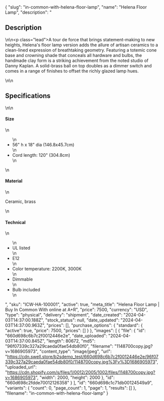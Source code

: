 {
  "slug": "in-common-with-helena-floor-lamp",
  "name": "Helena Floor Lamp",
  "description": "<h2>Description</h2>\n<!-- split -->\n<p class=\"lead\">A tour de force that brings statement-making to new heights, Helena's floor lamp version adds the allure of artisan ceramics to a clean-lined expression of breathtaking geometry. Featuring a totemic cone base and crowning shade that conceals all hardware and bulbs, the handmade clay form is a striking achievement from the noted studio of Danny Kaplan. A solid-brass ball on top doubles as a dimmer switch and comes in a range of finishes to offset the richly glazed lamp hues.</p>\n<!-- split -->\n<h2>Specifications</h2>\n<!-- split -->\n<h4>Size</h4>\n<ul>\n<li>56\" h x 18\" dia (146.8x45.7cm)</li>\n<li>Cord length:<span> 120</span>\" (304.8cm)</li>\n</ul>\n<h4>Material</h4>\n<p>Ceramic, brass</p>\n<h4>Technical</h4>\n<ul>\n<li>UL listed</li>\n<li>E12</li>\n<li>Color temperature: 2200K, 3000K</li>\n<li>Dimmable</li>\n<li>Bulb included</li>\n</ul>",
  "sku": "ICW-HA-100001",
  "active": true,
  "meta_title": "Helena Floor Lamp | Buy In Common With online at A+R",
  "price": 7500,
  "currency": "USD",
  "type": "physical",
  "delivery": "shipment",
  "date_created": "2024-04-03T14:37:00.188Z",
  "stock_status": null,
  "date_updated": "2024-04-03T14:37:00.963Z",
  "prices": [],
  "purchase_options": {
    "standard": {
      "active": true,
      "price": 7500,
      "prices": []
    }
  },
  "images": [
    {
      "file": {
        "id": "660d698c6b7c2f0012446e2e",
        "date_uploaded": "2024-04-03T14:37:00.845Z",
        "length": 80672,
        "md5": "96f07339c327a29caeda0fae54db80f0",
        "filename": "1148700copy.jpg?v=1686905973",
        "content_type": "image/jpeg",
        "url": "https://cdn.swell.store/b2sdemo_test/660d698c6b7c2f0012446e2e/96f07339c327a29caeda0fae54db80f0/1148700copy.jpg%3Fv%3D1686905973",
        "uploaded_url": "https://cdn.shopify.com/s/files/1/0012/2005/1002/files/1148700copy.jpg?v=1686905973",
        "width": 2000,
        "height": 2000
      },
      "id": "660d698c2fdde70012126358"
    }
  ],
  "id": "660d698c1c71db00124549a9",
  "variants": {
    "count": 0,
    "page_count": 1,
    "page": 1,
    "results": []
  },
  "filename": "in-common-with-helena-floor-lamp"
}
